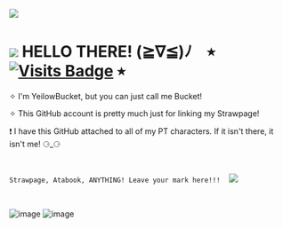 ![](https://github.com/YeilowBucket/_/blob/main/rainbowscrolldivider.gif)
 
# ![](https://github.com/YeilowBucket/_/blob/main/ffrsUGx.gif) HELLO THERE! (≧∇≦)ﾉ‎ ‎ ‎ ‎  ⭒ [![Visits Badge](https://badges.pufler.dev/visits/{yeilowbucket}/{repo})](https://badges.pufler.dev) ⭒ 

 ✧ I'm YeilowBucket, but you can just call me Bucket! 

 ✧ This GitHub account is pretty much just for linking my Strawpage!

❗ I have this GitHub attached to all of my PT characters. If it isn't there, it isn't me!  ⚆_⚆

 ‎ ‎ ‎ ‎
 ‎ ‎ ‎ ‎


` Strawpage, Atabook, ANYTHING! Leave your mark here!!! `  ‎ ‎ ‎ ‎     ![](https://github.com/YeilowBucket/_/blob/main/sxpn4n.gif)

 ‎ ‎
 ‎ 
   ‎  ‎ ‎   ‎‎

![image](https://github.com/user-attachments/assets/8581ee00-73b7-49e2-a1f3-06986a9f2b5d) ![image](https://github.com/user-attachments/assets/9df0de11-1707-4331-9439-57a9dd355da4)


 
<!---
YeilowBucket/YeilowBucket is a ✨ special ✨ repository because its `README.md` (this file) appears on your GitHub profile.
You can click the Preview link to take a look at your changes.
--->
